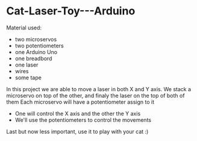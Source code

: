 # Cat-Laser-Toy---Arduino

Material used: 
- two microservos
- two potentiometers
- one Arduino Uno
- one breadbord
- one laser
- wires
- some tape


In this project we are able to move a laser in both X and Y axis.
We stack a microservo on top of the other, and finaly the laser on the top of both of them
Each microservo will have a potentiometer assign to it
  - One will control the X axis and the other the Y axis
  - We'll use the potentiometers to control the movements

Last but now less important, use it to play with your cat :)
